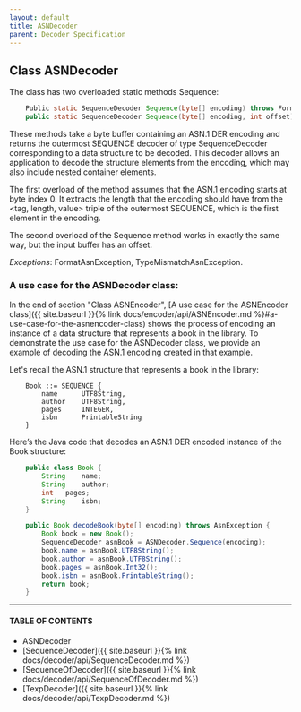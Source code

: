 ```yaml
---
layout: default
title: ASNDecoder
parent: Decoder Specification
---
```


## Class ASNDecoder

The class has two overloaded static methods <span class="method">Sequence</span>:
```java
    Public static SequenceDecoder Sequence(byte[] encoding) throws FormatAsnException
    public static SequenceDecoder Sequence(byte[] encoding, int offset) throws FormatAsnException
```
These methods take a byte buffer containing an ASN.1 DER encoding and returns the outermost SEQUENCE decoder of type <span class="datatype">SequenceDecoder</span> corresponding to a data structure to be decoded. This decoder allows an application to decode the structure elements from the encoding, which may also include nested container elements.  

The first overload of the method assumes that the ASN.1 encoding starts at byte index 0. It extracts the length that the encoding should have from the <tag, length, value> triple of the outermost SEQUENCE, which is the first element in the encoding.  

The second overload of the <span class="method">Sequence</span> method works in exactly the same way, but the input buffer has an offset.  

*Exceptions*: <span class="exception">FormatAsnException</span>, <span class="exception">TypeMismatchAsnException</span>.

### <span class="subsection">A use case for the ASNDecoder class:</span>

In the end of section "Class ASNEncoder", [A use case for the ASNEncoder class]({{ site.baseurl }}{% link docs/encoder/api/ASNEncoder.md %}#a-use-case-for-the-asnencoder-class) shows the process of encoding an instance of a data structure that represents a book in the library. To demonstrate the use case for the ASNDecoder class, we provide an example of decoding the ASN.1 encoding created in that example.  

Let's recall the ASN.1 structure that represents a book in the library:
```
    Book ::= SEQUENCE {
        name	  UTF8String,
        author	  UTF8String,
        pages	  INTEGER,
        isbn	  PrintableString
    }
```
Here’s the Java code that decodes an ASN.1 DER encoded instance of the Book structure:
```java
    public class Book {
        String	  name;
        String	  author;
        int	  pages;
        String	  isbn;
    }

    public Book decodeBook(byte[] encoding) throws AsnException {
        Book book = new Book();
        SequenceDecoder asnBook = ASNDecoder.Sequence(encoding);
        book.name = asnBook.UTF8String();
        book.author = asnBook.UTF8String();
        book.pages = asnBook.Int32();
        book.isbn = asnBook.PrintableString();		
        return book;
    }	
```

---
#### TABLE OF CONTENTS
* ASNDecoder
* [SequenceDecoder]({{ site.baseurl }}{% link docs/decoder/api/SequenceDecoder.md %})
* [SequenceOfDecoder]({{ site.baseurl }}{% link docs/decoder/api/SequenceOfDecoder.md %})
* [TexpDecoder]({{ site.baseurl }}{% link docs/decoder/api/TexpDecoder.md %})